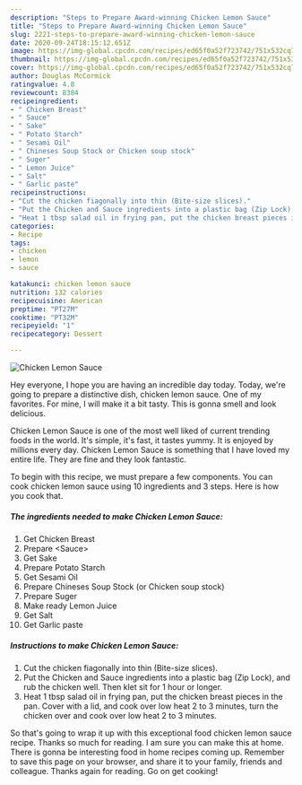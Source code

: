 ```yaml
---
description: "Steps to Prepare Award-winning Chicken Lemon Sauce"
title: "Steps to Prepare Award-winning Chicken Lemon Sauce"
slug: 2221-steps-to-prepare-award-winning-chicken-lemon-sauce
date: 2020-09-24T18:15:12.651Z
image: https://img-global.cpcdn.com/recipes/ed65f0a52f723742/751x532cq70/chicken-lemon-sauce-recipe-main-photo.jpg
thumbnail: https://img-global.cpcdn.com/recipes/ed65f0a52f723742/751x532cq70/chicken-lemon-sauce-recipe-main-photo.jpg
cover: https://img-global.cpcdn.com/recipes/ed65f0a52f723742/751x532cq70/chicken-lemon-sauce-recipe-main-photo.jpg
author: Douglas McCormick
ratingvalue: 4.8
reviewcount: 8384
recipeingredient:
- " Chicken Breast"
- " Sauce"
- " Sake"
- " Potato Starch"
- " Sesami Oil"
- " Chineses Soup Stock or Chicken soup stock"
- " Suger"
- " Lemon Juice"
- " Salt"
- " Garlic paste"
recipeinstructions:
- "Cut the chicken fiagonally into thin (Bite-size slices)."
- "Put the Chicken and Sauce ingredients into a plastic bag (Zip Lock), and rub the chicken well. Then klet sit for 1 hour or longer."
- "Heat 1 tbsp salad oil in frying pan, put the chicken breast pieces in the pan. Cover with a lid, and cook over low heat 2 to 3 minutes, turn the chicken over and cook over low heat 2 to 3 minutes."
categories:
- Recipe
tags:
- chicken
- lemon
- sauce

katakunci: chicken lemon sauce 
nutrition: 132 calories
recipecuisine: American
preptime: "PT27M"
cooktime: "PT32M"
recipeyield: "1"
recipecategory: Dessert

---
```



![Chicken Lemon Sauce](https://img-global.cpcdn.com/recipes/ed65f0a52f723742/751x532cq70/chicken-lemon-sauce-recipe-main-photo.jpg)

Hey everyone, I hope you are having an incredible day today. Today, we're going to prepare a distinctive dish, chicken lemon sauce. One of my favorites. For mine, I will make it a bit tasty. This is gonna smell and look delicious.

Chicken Lemon Sauce is one of the most well liked of current trending foods in the world. It's simple, it's fast, it tastes yummy. It is enjoyed by millions every day. Chicken Lemon Sauce is something that I have loved my entire life. They are fine and they look fantastic.




To begin with this recipe, we must prepare a few components. You can cook chicken lemon sauce using 10 ingredients and 3 steps. Here is how you cook that.

<!--inarticleads1-->

##### The ingredients needed to make Chicken Lemon Sauce:

1. Get  Chicken Breast
1. Prepare  &lt;Sauce&gt;
1. Get  Sake
1. Prepare  Potato Starch
1. Get  Sesami Oil
1. Prepare  Chineses Soup Stock (or Chicken soup stock)
1. Prepare  Suger
1. Make ready  Lemon Juice
1. Get  Salt
1. Get  Garlic paste




<!--inarticleads2-->

##### Instructions to make Chicken Lemon Sauce:

1. Cut the chicken fiagonally into thin (Bite-size slices).
1. Put the Chicken and Sauce ingredients into a plastic bag (Zip Lock), and rub the chicken well. Then klet sit for 1 hour or longer.
1. Heat 1 tbsp salad oil in frying pan, put the chicken breast pieces in the pan. Cover with a lid, and cook over low heat 2 to 3 minutes, turn the chicken over and cook over low heat 2 to 3 minutes.




So that's going to wrap it up with this exceptional food chicken lemon sauce recipe. Thanks so much for reading. I am sure you can make this at home. There is gonna be interesting food in home recipes coming up. Remember to save this page on your browser, and share it to your family, friends and colleague. Thanks again for reading. Go on get cooking!
